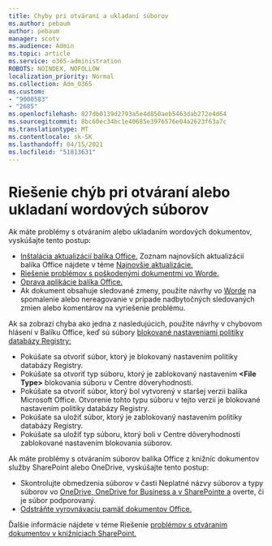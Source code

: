 ```yaml
---
title: Chyby pri otváraní a ukladaní súborov
ms.author: pebaum
author: pebaum
manager: scotv
ms.audience: Admin
ms.topic: article
ms.service: o365-administration
ROBOTS: NOINDEX, NOFOLLOW
localization_priority: Normal
ms.collection: Adm_O365
ms.custom:
- "9000583"
- "2685"
ms.openlocfilehash: 827db0139d2793a5e4d850aeb5463dab272e4d64
ms.sourcegitcommit: 8bc60ec34bc1e40685e3976576e04a2623f63a7c
ms.translationtype: MT
ms.contentlocale: sk-SK
ms.lasthandoff: 04/15/2021
ms.locfileid: "51813631"
---
```

# <a name="resolve-errors-opening-or-saving-word-files"></a>Riešenie chýb pri otváraní alebo ukladaní wordových súborov

Ak máte problémy s otváraním alebo ukladaním wordových dokumentov, vyskúšajte tento postup:

- [Inštalácia aktualizácií balíka Office.](https://support.office.com/article/2ab296f3-7f03-43a2-8e50-46de917611c5) Zoznam najnovších aktualizácií balíka Office nájdete v téme [Najnovšie aktualizácie.](https://docs.microsoft.com/officeupdates/office-updates-msi)
- [Riešenie problémov s poškodenými dokumentmi vo Worde.](https://docs.microsoft.com/office/troubleshoot/word/damaged-documents-in-word)
- [Oprava aplikácie balíka Office.](https://support.office.com/Article/Repair-an-Office-application-7821d4b6-7c1d-4205-aa0e-a6b40c5bb88b)
- Ak dokument obsahuje sledované zmeny, použite návrhy vo [Worde](https://docs.microsoft.com/office/troubleshoot/word/word-stops-responding) na spomalenie alebo nereagovanie v prípade nadbytočných sledovaných zmien alebo komentárov na vyriešenie problému.

Ak sa zobrazí chyba ako jedna z nasledujúcich, použite návrhy v chybovom hlásení v Balíku Office, keď sú súbory [blokované nastaveniami politiky databázy Registry:](https://docs.microsoft.com/office/troubleshoot/settings/file-blocked-in-office)

- Pokúšate sa otvoriť súbor, ktorý je blokovaný nastavením politiky databázy Registry.
- Pokúšate sa otvoriť typ súboru, ktorý je zablokovaný nastavením **\<File Type\>** blokovania súboru v Centre dôveryhodnosti.
- Pokúšate sa otvoriť súbor, ktorý bol vytvorený v staršej verzii balíka Microsoft Office. Otvorenie tohto typu súboru v tejto verzii je blokované nastavením politiky databázy Registry.
- Pokúšate sa uložiť súbor, ktorý je zablokovaný nastavením politiky databázy Registry.
- Pokúšate sa uložiť typ súboru, ktorý boli v Centre dôveryhodnosti zablokované nastavením blokovania súborov.

Ak máte problémy s otváraním súborov balíka Office z knižníc dokumentov služby SharePoint alebo OneDrive, vyskúšajte tento postup:

- Skontrolujte obmedzenia súborov v časti Neplatné názvy súborov a typy súborov vo [OneDrive, OneDrive for Business a v SharePointe a](https://support.office.com/article/64883a5d-228e-48f5-b3d2-eb39e07630fa) overte, či je súbor podporovaný. 
- [Odstráňte vyrovnávaciu pamäť dokumentov Office.](https://support.office.com/article/b1d3765e-d71b-4bb8-99ca-acd22c42995d
) 

Ďalšie informácie nájdete v téme Riešenie [problémov s otváraním dokumentov v knižniciach SharePoint.](https://support.office.com/article/31329fa1-4ad0-47fc-95d8-bb0c5b12a536)